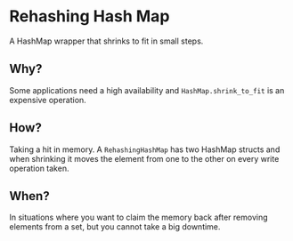 # Rehashing Hash Map

A HashMap wrapper that shrinks to fit in small steps.

## Why?

Some applications need a high availability and `HashMap.shrink_to_fit` is an
expensive operation.

## How?

Taking a hit in memory. A `RehashingHashMap` has two HashMap structs and when
shrinking it moves the element from one to the other on every write operation
taken.

## When?

In situations where you want to claim the memory back after removing elements
from a set, but you cannot take a big downtime.

